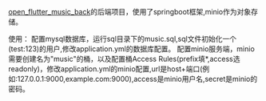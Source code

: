 [open_flutter_music_back](https://github.com/zyk-miao/open_flutter_music_back)的后端项目，使用了springboot框架,minio作为对象存储。

使用：
配置mysql数据库，运行sql目录下的music.sql,sql文件初始化一个(test:123)的用户,修改application.yml的数据库配置。
配置minio服务端，minio需要创建名为"music"的桶，以及配置桶Access Rules(prefix填*,access选readonly)，修改application.yml的minio配置,url是host+端口(例如:127.0.0.1:9000,example.com:9000),access是minio用户名,secret是minio的密码。
